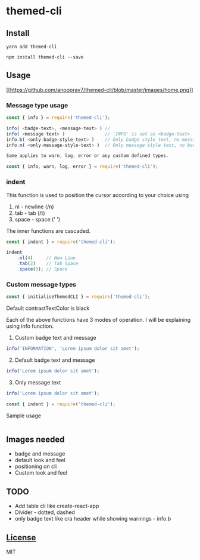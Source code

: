 # themed-cli

## Install

```
yarn add themed-cli

npm install themed-cli --save
```

## Usage
[[https://github.com/anooprav7/themed-cli/blob/master/images/home.png]]

### Message type usage
```js
const { info } = require('themed-cli');

info( <badge-text>, <message-text> ) // 
info( <message-text> )               // 'INFO' is set as <badge-text>
info.b( <only-badge-style-text> )    // Only badge style text, no message text
info.m( <only-message-style-text> )  // Only message style text, no badge text

Same applies to warn, log, error or any custom defined types.

```

```js
const { info, warn, log, error } = require('themed-cli');
```

### indent

This function is used to position the cursor according to your choice using

1. nl - newline (/n)
2. tab - tab (/t)
3. space - space (' ')

The inner functions are cascaded.
```js
const { indent } = require('themed-cli');

indent
	.nl(4)     // New Line
	.tab(2)    // Tab Space
	.space(5); // Space 
```

### Custom message types

```js
const { initialiseThemedCLI } = require('themed-cli');
```


Default contrastTextColor is black

Each of the above functions have 3 modes of operation. I will be explaining using info function.

1. Custom badge text and message

```js
info('INFORMATION', 'Lorem ipsum dolor sit amet');
```

2. Default badge text and message

```js
info('Lorem ipsum dolor sit amet');
```

3. Only message text

```js
info('Lorem ipsum dolor sit amet');
```

```js
const { indent } = require('themed-cli');
```



Sample usage

```js

```
## Images needed
-	badge and message
-	default look and feel
-	positioning on cli
- 	Custom look and feel


## TODO

-   Add table cli like create-react-app
-   Divider - dotted, dashed
-   only badge text like cra header while showing warnings - info.b

## [License](LICENSE)

MIT

